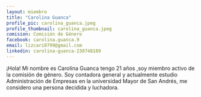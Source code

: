 ```yaml
---
layout: miembro
title: "Carolina Guanca"
profile_pic: carolina_guanca.jpeg
profile_thumbnail: carolina_guanca.jpeg
comision: Comisión de Género
facebook: carolina.guanca.9
email: lizcari0799@gmail.com
linkedin: carolina-guanca-238748189
---
```


¡Hola! Mi nombre es Carolina Guanca tengo 21 años ,soy miembro activo de la comisión de género. Soy contadora general y actualmente estudio Administración de Empresas en la universidad Mayor de San Andrés, me considero una persona decidida y luchadora.

